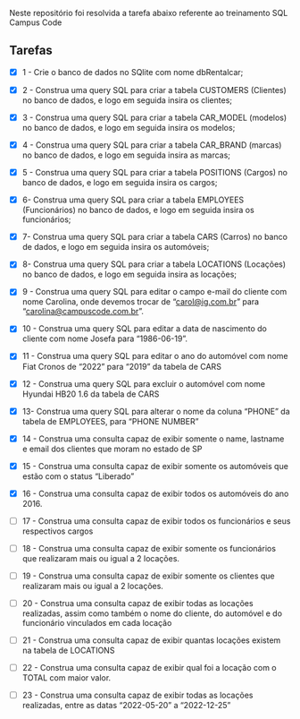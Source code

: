 Neste repositório foi resolvida a tarefa abaixo referente ao treinamento SQL Campus Code

## Tarefas
- [x] 1 - Crie o banco de dados no SQlite com nome dbRentalcar;

- [x] 2 - Construa uma query SQL para criar a tabela CUSTOMERS (Clientes) no banco de dados, e logo em seguida insira os clientes;

- [x] 3 - Construa uma query SQL para criar a tabela CAR_MODEL (modelos) no banco de dados, e logo em seguida insira os modelos;

- [x] 4 - Construa uma query SQL para criar a tabela CAR_BRAND (marcas) no banco de dados, e logo em seguida insira as marcas;

- [x] 5 - Construa uma query SQL para criar a tabela POSITIONS (Cargos) no banco de dados, e logo em seguida insira os cargos;

- [x] 6- Construa uma query SQL para criar a tabela EMPLOYEES (Funcionários) no banco de dados, e logo em seguida insira os funcionários;

- [x] 7- Construa uma query SQL para criar a tabela CARS (Carros) no banco de dados, e logo em seguida insira os automóveis;

- [x] 8- Construa uma query SQL para criar a tabela LOCATIONS (Locações) no banco de dados, e logo em seguida insira as locações;

- [x] 9 - Construa uma query SQL para editar o campo e-mail do cliente com nome Carolina, onde devemos trocar de “carol@ig.com.br” para “carolina@campuscode.com.br”.

- [x] 10 - Construa uma query SQL para editar a data de nascimento do cliente com nome Josefa para “1986-06-19”.

- [x] 11 - Construa uma query SQL para editar o ano do automóvel com nome Fiat Cronos de “2022” para “2019” da tabela de CARS

- [x] 12 - Construa uma query SQL para excluir o automóvel com nome Hyundai HB20 1.6 da tabela de CARS

- [x] 13- Construa uma query SQL para alterar o nome da coluna “PHONE” da tabela de EMPLOYEES, para “PHONE NUMBER”

- [x] 14 - Construa uma consulta capaz de exibir somente o name, lastname e email dos clientes que moram no estado de SP

- [x] 15 - Construa uma consulta capaz de exibir somente os automóveis que estão com o status “Liberado”

- [x] 16 - Construa uma consulta capaz de exibir todos os automóveis do ano 2016.

- [ ] 17 - Construa uma consulta capaz de exibir todos os funcionários e seus respectivos cargos

- [ ] 18 - Construa uma consulta capaz de exibir somente os funcionários que realizaram mais ou igual a 2 locações.

- [ ] 19 - Construa uma consulta capaz de exibir somente os clientes que realizaram mais ou igual a 2 locações.

- [ ] 20 - Construa uma consulta capaz de exibir todas as locações realizadas, assim como também o nome do cliente, do automóvel e do funcionário vinculados em cada locação

- [ ] 21 - Construa uma consulta capaz de exibir quantas locações existem na tabela de LOCATIONS

- [ ] 22 - Construa uma consulta capaz de exibir qual foi a locação com o TOTAL com maior valor.

- [ ] 23 - Construa uma consulta capaz de exibir todas as locações realizadas, entre as datas “2022-05-20” a “2022-12-25”

